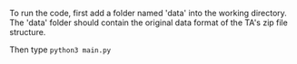 To run the code, first add a folder named 'data' into the working directory.
The 'data' folder should contain the original data format of the TA's zip file structure.

Then type `python3 main.py`
